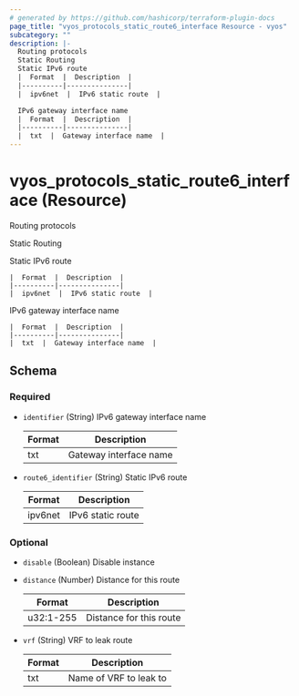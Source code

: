```yaml
---
# generated by https://github.com/hashicorp/terraform-plugin-docs
page_title: "vyos_protocols_static_route6_interface Resource - vyos"
subcategory: ""
description: |-
  Routing protocols
  Static Routing
  Static IPv6 route
  |  Format  |  Description  |
  |----------|---------------|
  |  ipv6net  |  IPv6 static route  |

  IPv6 gateway interface name
  |  Format  |  Description  |
  |----------|---------------|
  |  txt  |  Gateway interface name  |
---
```


# vyos_protocols_static_route6_interface (Resource)

Routing protocols

Static Routing

Static IPv6 route

    |  Format  |  Description  |
    |----------|---------------|
    |  ipv6net  |  IPv6 static route  |

IPv6 gateway interface name

    |  Format  |  Description  |
    |----------|---------------|
    |  txt  |  Gateway interface name  |



<!-- schema generated by tfplugindocs -->
## Schema

### Required

- `identifier` (String) IPv6 gateway interface name

    |  Format  |  Description  |
    |----------|---------------|
    |  txt  |  Gateway interface name  |
- `route6_identifier` (String) Static IPv6 route

    |  Format  |  Description  |
    |----------|---------------|
    |  ipv6net  |  IPv6 static route  |

### Optional

- `disable` (Boolean) Disable instance
- `distance` (Number) Distance for this route

    |  Format  |  Description  |
    |----------|---------------|
    |  u32:1-255  |  Distance for this route  |
- `vrf` (String) VRF to leak route

    |  Format  |  Description  |
    |----------|---------------|
    |  txt  |  Name of VRF to leak to  |
